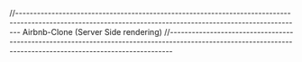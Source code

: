 //-------------------------------------------------------------------------------------------------------------------------------------------------------------
                            Airbnb-Clone (Server Side rendering)
//-------------------------------------------------------------------------------------------------------------------------------------------------------------
